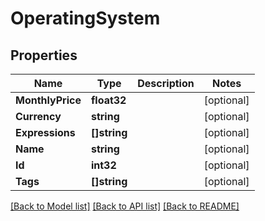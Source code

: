 # OperatingSystem

## Properties

Name | Type | Description | Notes
------------ | ------------- | ------------- | -------------
**MonthlyPrice** | **float32** |  | [optional] 
**Currency** | **string** |  | [optional] 
**Expressions** | **[]string** |  | [optional] 
**Name** | **string** |  | [optional] 
**Id** | **int32** |  | [optional] 
**Tags** | **[]string** |  | [optional] 

[[Back to Model list]](../README.md#documentation-for-models) [[Back to API list]](../README.md#documentation-for-api-endpoints) [[Back to README]](../README.md)


